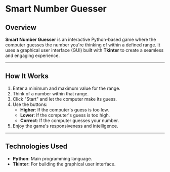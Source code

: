 # Smart Number Guesser

## **Overview**

**Smart Number Guesser** is an interactive Python-based game where the computer guesses the number you're thinking of within a defined range. It uses a graphical user interface (GUI) built with **Tkinter** to create a seamless and engaging experience.

---

## **How It Works**

1. Enter a minimum and maximum value for the range.
2. Think of a number within that range.
3. Click "Start" and let the computer make its guess.
4. Use the buttons:
   - **Higher**: If the computer's guess is too low.
   - **Lower**: If the computer's guess is too high.
   - **Correct**: If the computer guesses your number.
5. Enjoy the game's responsiveness and intelligence.

---

## **Technologies Used**

- **Python**: Main programming language.
- **Tkinter**: For building the graphical user interface.
